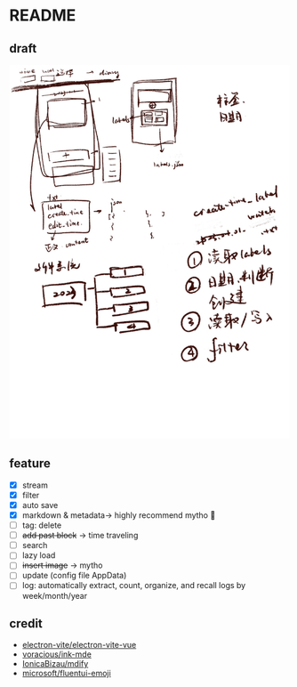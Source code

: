 # README

## draft

![draft](design/draft.JPG)

## feature

- [x] stream
- [x] filter
- [x] auto save
- [x] markdown & metadata-> highly recommend mytho 🎉
- [ ] tag: delete
- [ ] ~~add past block~~ -> time traveling
- [ ] search
- [ ] lazy load
- [ ] ~~insert image~~ -> mytho
- [ ] update (config file AppData)
- [ ] log: automatically extract, count, organize, and recall logs by week/month/year

## credit

- [electron-vite/electron-vite-vue](https://github.com/electron-vite/electron-vite-vue)
- [voracious/ink-mde](https://github.com/voracious/ink-mde)
- [IonicaBizau/mdify](https://github.com/IonicaBizau/mdify)
- [microsoft/fluentui-emoji](https://github.com/microsoft/fluentui-emoji)
